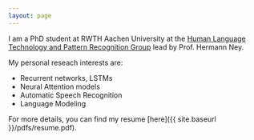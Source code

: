 ```yaml
---
layout: page
---
```


I am a PhD student at RWTH Aachen University at the [Human Language Technology and Pattern Recognition Group](https://www-i6.informatik.rwth-aachen.de/) lead by 
Prof. Hermann Ney. 

My personal reseach interests are: 
- Recurrent networks, LSTMs
- Neural Attention models
- Automatic Speech Recognition
- Language Modeling

For more details, you can find my resume [here]({{ site.baseurl }}/pdfs/resume.pdf).
